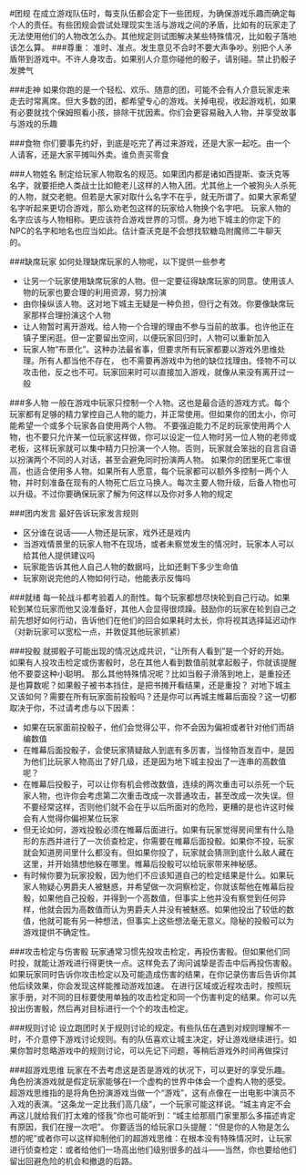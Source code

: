 #团规
在成立游戏队伍时，每支队伍都会定下一些团规，为确保游戏乐趣而确定每个人的责任。有些团规会尝试处理现实生活与游戏之间的矛盾，比如有的玩家走了无法使用他们的人物改怎么办。其他规定则试图解决某些特殊情况，比如骰子落地该怎么算。
 ###尊重：
准时、准点。发生意见不合时不要大声争吵。别把个人矛盾带到游戏中。不许人身攻击。如果别人介意你碰他的骰子，请别碰。禁止扔骰子发脾气

###走神
如果你跑的是一个轻松、欢乐、随意的团，可能不会有人介意玩家走来走去时常离席。但大多数的团，都希望专心的游戏。关掉电视，收起游戏机，如果有必要就找个保姆照看小孩，排除干扰因素。你们会更容易融入人物，并享受故事与游戏的乐趣

###食物
你们要事先约好，到底是吃完了再过来游戏，还是大家一起吃。由一个人请客，还是大家平摊叫外卖。谁负责买零食

###人物姓名
制定给玩家人物取名的规范。如果团内都是诸如西提斯、查沃克等名字，就要拒绝人类战士比如鲍老儿这样的人物入团。尤其他上一个被狗头人杀死的人物，就交老鲍。但若是大家对取什么名字不在乎，就无所谓了。如果大家希望名字听起来更切合游戏，那么劝老包这样的玩家给人物换个名字吧。
玩家人物的名字应该与人物相称。更应该符合游戏世界的习惯。身为地下城主的你定下的NPC的名字和地名也应当如此。估计查沃克是不会想找软糖岛附魔师二牛聊天的。

###缺席玩家
如何处理缺席玩家的人物呢，以下提供一些参考
* 让另一个玩家使用缺席玩家的人物。但一定要征得缺席玩家的同意。使用该人物的玩家也要合理的利用资源，努力扮演
* 由你操纵该人物。这对地下城主无疑是一种负担，但行之有效。你要像缺席玩家那样合理扮演这个人物
* 让人物暂时离开游戏。给人物一个合理的理由不参与当前的故事。也许他正在镇子里闲逛。但一定要留出空间，以便玩家回归时，人物可以重新加入
* 玩家人物“布景化”。这种办法最省事，但要求所有玩家都要以游戏外思维处理。所有人都当他不存在，
 也不需要再游戏中为他的缺位找理由。怪物不可以攻击他，反之也不可。玩家回来时可以直接加入游戏，就像从来没有离开过一般

###多人物
一般在游戏中玩家只控制一个人物。这也是最合适的游戏方式。每个玩家都有足够的精力掌控自己人物的能力，并正常使用。但如果你的团太小，你可能希望一个或多个玩家各自使用两个人物。
不要强迫能力不足的玩家使用两个人物，也不要只允许某一位玩家这样做，你可以设定一位人物时另一位人物的老师或老板，这样玩家就可以集中精力只扮演一个人物。否则，玩家就会笨拙的自言自语以扮演两个不同的人对话，甚至会避免同时扮演两人物。
如果你的团里死亡率很高，也适合使用多人物。如果所有人愿意，每个玩家都可以额外多控制一两个人物，并时刻准备在现有的人物死亡后立马换人。每次主要人物升级，后备人物也可以升级。不过你要确保玩家了解为何这样以及你对多人物的规定

###团内发言
最好告诉玩家发言规则
* 区分谁在说话——人物还是玩家，戏外还是戏内
* 当游戏情景里的玩家人物不在现场，或者未察觉发生的情况时，玩家本人可以给其他人提供建议吗
* 玩家能告诉其他人自己人物的数据吗，比如还剩下多少生命值
* 玩家刚说完他的人物如何行动，他能表示反悔吗

###就绪
每一轮战斗都考验着人的耐性。每个玩家都想尽快轮到自己行动。如果轮到某位玩家而他又没准备好，其他人会显得很烦躁。鼓励你的玩家在轮到自己之前先想好如何行动，告诉他们在他们的回合如果耗时太长，你将视其选择延迟动作（对新玩家可以宽松一点，并敦促其他玩家抓紧）

###投骰
就掷骰子可能出现的情况达成共识，“让所有人看到”是一个好的开始。如果有人投攻击检定或伤害骰时，总在其他人看到数值前就拿起骰子，你就该提醒他不要耍这种小聪明。
那么其他特殊情况呢？比如当骰子滑落到地上，是重投还是也算数呢？如果骰子被书本挡住，是把书摊开看结果，还是重投？
对地下城主又该如何？需要在所有玩家面前投骰吗？还是你可以再城主帷幕后面投？这一切都取决于你，不过请考虑与以下因素：
- 如果在玩家面前投骰子，他们会觉得公平，你不会因为偏袒或者针对他们而胡编数值
- 在帷幕后面投骰子，会使玩家猜疑敌人到底有多厉害，当怪物百发百中，是因为他们比玩家人物高出了好几级，还是因为地下城主投出了一连串的高数值呢？
- 在帷幕后投骰子，可以让你有机会修改数值，连续的两次重击可以杀死一个玩家人物，也许你会考虑第二次重击改成一次普通攻击，甚至改成一次失误。但不要经常这样，否则他们就不会在乎以后所面对的危险，更糟的是也许这时候会有人觉得你偏袒某位玩家
- 但无论如何，游戏投骰必须在帷幕后面进行。如果有玩家觉得房间里有什么隐形的东西并进行了一次侦查检定，你需要在帷幕后面投骰。如果你不投，玩家就会知道房间里什么都没有。但如果你投了，玩家就会猜测到底什么敌人藏在这里，并开始猜想他躲在哪里。帷幕后投骰可以给玩家带来神秘感。
- 有时候你要为玩家投骰，因为他们不应该知道自己的检定结果是什么。如果玩家人物疑心男爵夫人被魅惑，并希望做一次洞察检定，你就该帮他在帷幕后投骰，如果他自己投骰，并得到一个高数值，但事实上他并没有察觉到任何异样，他就会因为高数值而认为男爵夫人并没有被魅惑。如果他投出了较低的数值，他就可能有另一种想法，但事实上这些想法毫无意义。隐秘的投骰可以为游戏提供不确定性。

###攻击检定与伤害骰
玩家通常习惯先投攻击检定，再投伤害骰。但如果他们同时投，就能让游戏进行得更快一点。这样免去了询问诚挚是否击中后再投伤害骰。
如果玩家同时告诉你攻击检定以及可能造成伤害的结果，在你记录伤害后告诉你其他后续效果，你会发现这样能推动游戏加速。
在进行区域或近程攻击时，按照玩家手册，对不同的目标要使用单独的攻击检定和同一个伤害判定的结果。你可以先投出伤害骰，然后再对目标进行一个个的攻击检定。

###规则讨论
设立跑团时关于规则讨论的规定。有些队伍在遇到对规则理解不一时，不介意停下游戏讨论规则。有的队伍喜欢让城主决定，好让游戏继续进行。如果你暂时忽略游戏中的规则讨论，可以先记下问题，等稍后游戏外时间再做探讨

###超游戏思维
玩家在不去考虑这是否是游戏的状况下，可以更好的享受乐趣。角色扮演游戏就是假定玩家能够在I一个虚构的世界中体会一个虚构人物的感受。
超游戏思维指的是将角色扮演游戏当做一个“游戏”，这有点像在一出电影中演员不入戏的表演。“这条龙一定比我们高几级”，一个玩家可能这样说。“城主肯定不会再这儿就给我们打太难的怪我”你也可能听到：“城主给那扇门家里那么多描述肯定有原因，我们在搜一次吧”。
你要适当的给玩家口头提醒：“但是你的人物是怎么想的呢”或者你可以这样抑制他们的超游戏思维：在根本没有特殊情况时，让玩家进行侦查检定：或者给他们一场高出他们级别很多的战斗——当然，你也要给他们留出回避危险的机会和撤退的后路。


